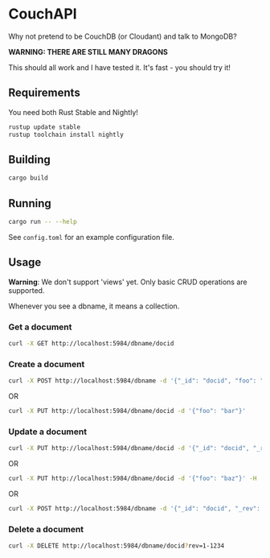 # CouchAPI

Why not pretend to be CouchDB (or Cloudant) and talk to MongoDB?

**WARNING: THERE ARE STILL MANY DRAGONS**

This should all work and I have tested it. It's fast - you should try it!

## Requirements

You need both Rust Stable and Nightly!

```bash
rustup update stable
rustup toolchain install nightly
```

## Building

```bash
cargo build
```

## Running

```bash
cargo run -- --help
```

See `config.toml` for an example configuration file.

## Usage

**Warning**: We don't support 'views' yet. Only basic CRUD operations are supported.

Whenever you see a dbname, it means a collection.

### Get a document

```bash
curl -X GET http://localhost:5984/dbname/docid
```

### Create a document

```bash
curl -X POST http://localhost:5984/dbname -d '{"_id": "docid", "foo": "bar"}'
```

OR

```bash
curl -X PUT http://localhost:5984/dbname/docid -d '{"foo": "bar"}'
```

### Update a document

```bash
curl -X PUT http://localhost:5984/dbname/docid -d '{"_id": "docid", "_rev": "1-1234", "foo": "baz"}'
```

OR

```bash
curl -X PUT http://localhost:5984/dbname/docid -d '{"foo": "baz"}' -H 'If-Match: 1-1234'
```

OR

```bash
curl -X POST http://localhost:5984/dbname -d '{"_id": "docid", "_rev": "1-1234", "foo": "baz"}'
```

### Delete a document

```bash
curl -X DELETE http://localhost:5984/dbname/docid?rev=1-1234
```